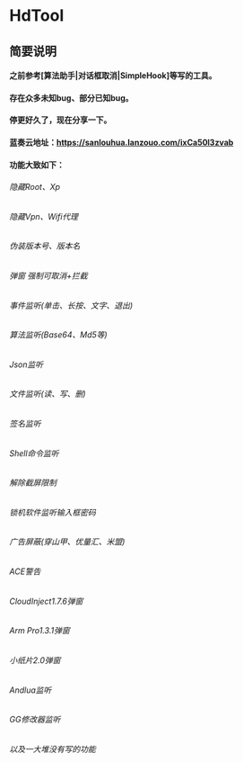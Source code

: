 # HdTool

## 简要说明

#### 之前参考[算法助手|对话框取消|SimpleHook]等写的工具。

#### 存在众多未知bug、部分已知bug。

#### 停更好久了，现在分享一下。

#### 蓝奏云地址：https://sanlouhua.lanzouo.com/ixCa50l3zvab

#### 功能大致如下：
###### 隐藏Root、Xp
###### 隐藏Vpn、Wifi代理
###### 伪装版本号、版本名
###### 弹窗 强制可取消+拦截
###### 事件监听(单击、长按、文字、退出)
###### 算法监听(Base64、Md5等)
###### Json监听
###### 文件监听(读、写、删)
###### 签名监听
###### Shell命令监听
###### 解除截屏限制
###### 锁机软件监听输入框密码
###### 广告屏蔽(穿山甲、优量汇、米盟)
###### ACE警告
###### CloudInject1.7.6弹窗
###### Arm Pro1.3.1弹窗
###### 小纸片2.0弹窗
###### Andlua监听
###### GG修改器监听
###### 以及一大堆没有写的功能


